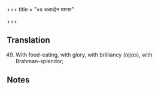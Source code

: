 +++
title = "०४ अन्नाद्येन यशसा"

+++
## Translation
49. With food-eating, with glory, with brilliancy (*téjas*), with  
Brahman-splendor;

## Notes

